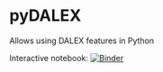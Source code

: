 # pyDALEX
Allows using DALEX features in Python

Interactive notebook: [![Binder](https://mybinder.org/badge.svg)](https://mybinder.org/v2/gh/MI2DataLab/pyDALEX/master?filepath=pyDalex_example.ipynb)
